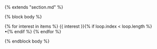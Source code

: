 {% extends "section.md" %}

{% block body %}

<p style="text-align: justfy">
    {% for interest in items %}
        {{ interest }}{% if loop.index < loop.length %} &bull;{%  endif %} 
    {% endfor %}
</p>



{% endblock body %}
